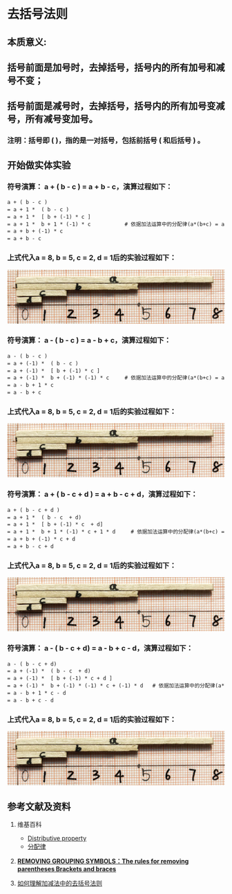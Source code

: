 # 去括号法则

## 本质意义: 
## 括号前面是加号时，去掉括号，括号内的所有加号和减号不变；
## 括号前面是减号时，去掉括号，括号内的所有加号变减号，所有减号变加号。

### 注明：括号即 ( )，指的是一对括号，包括前括号 ( 和后括号 ) 。

## 开始做实体实验

### 符号演算： a + ( b - c ) = a + b - c，演算过程如下： 

```html
a + ( b - c )
= a + 1 *  ( b - c )
= a + 1 *  [ b + (-1) * c ]          
= a + 1 *  b + 1 * (-1) * c           # 依据加法运算中的分配律(a*(b+c) = a*b+a*c)
= a + b + (-1) * c 
= a + b - c 
```

### 上式代入a = 8, b = 5, c = 2, d = 1后的实验过程如下：

![](/images/数论/感受加减乘除的运算规律/去括号法则/1a1.jpg)

### 符号演算： a - ( b - c ) = a - b + c，演算过程如下： 

```html
a - ( b - c )
= a + (-1) *  ( b - c )                      
= a + (-1) *  [ b + (-1) * c ]
= a + (-1) *  b + (-1) * (-1) * c     # 依据加法运算中的分配律(a*(b+c) = a*b+a*c)
= a - b + 1 * c 
= a - b + c 
```

### 上式代入a = 8, b = 5, c = 2, d = 1后的实验过程如下：

![](/images/数论/感受加减乘除的运算规律/去括号法则/1a1.jpg)

### 符号演算： a + ( b - c + d ) = a + b - c + d，演算过程如下： 

```html
a + ( b - c + d )
= a + 1 *  ( b - c  + d)
= a + 1 *  [ b + (-1) * c  + d]
= a + 1 *  b + 1 * (-1) * c + 1 * d     # 依据加法运算中的分配律(a*(b+c) = a*b+a*c)
= a + b + (-1) * c + d
= a + b - c + d
```

### 上式代入a = 8, b = 5, c = 2, d = 1后的实验过程如下：

![](/images/数论/感受加减乘除的运算规律/去括号法则/1a1.jpg)

### 符号演算： a - ( b - c + d) = a - b + c - d，演算过程如下： 

```html
a - ( b - c + d)
= a + (-1) *  ( b - c  + d)
= a + (-1) *  [ b + (-1) * c + d ]
= a + (-1) *  b + (-1) * (-1) * c + (-1) * d   # 依据加法运算中的分配律(a*(b+c) = a*b+a*c)
= a - b + 1 * c - d 
= a - b + c - d
```

### 上式代入a = 8, b = 5, c = 2, d = 1后的实验过程如下：

![](/images/数论/感受加减乘除的运算规律/去括号法则/1a1.jpg)

## 参考文献及资料

1. 维基百科
	- [Distributive property](https://en.wikipedia.org/wiki/Distributive_property) 
	- [分配律](https://zh.wikipedia.org/wiki/%E5%88%86%E9%85%8D%E5%BE%8B) 

2. [**REMOVING GROUPING SYMBOLS：The rules for removing parentheses Brackets and braces**](https://www.themathpage.com/Alg/parentheses.htm) 
3. [如何理解加减法中的去括号法则](https://www.sohu.com/a/192486669_99913745) 